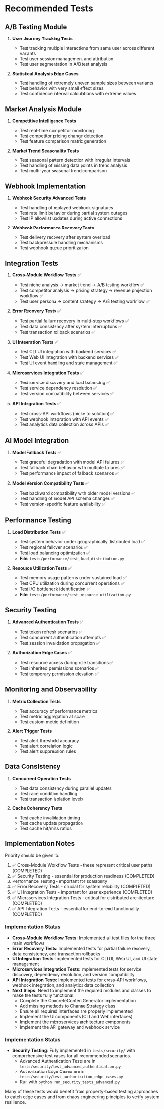 # Recommended Tests

## A/B Testing Module

1. **User Journey Tracking Tests**
   - Test tracking multiple interactions from same user across different variants
   - Test user session management and attribution
   - Test user segmentation in A/B test analysis

2. **Statistical Analysis Edge Cases**
   - Test handling of extremely uneven sample sizes between variants
   - Test behavior with very small effect sizes
   - Test confidence interval calculations with extreme values

## Market Analysis Module

1. **Competitive Intelligence Tests**
   - Test real-time competitor monitoring
   - Test competitor pricing change detection
   - Test feature comparison matrix generation

2. **Market Trend Seasonality Tests**
   - Test seasonal pattern detection with irregular intervals
   - Test handling of missing data points in trend analysis
   - Test multi-year seasonal trend comparison

## Webhook Implementation

1. **Webhook Security Advanced Tests**
   - Test handling of replayed webhook signatures
   - Test rate limit behavior during partial system outages
   - Test IP allowlist updates during active connections

2. **Webhook Performance Recovery Tests**
   - Test delivery recovery after system overload
   - Test backpressure handling mechanisms
   - Test webhook queue prioritization

## Integration Tests

1. **Cross-Module Workflow Tests** ✅
   - Test niche analysis → market trend → A/B testing workflow ✅
   - Test competitor analysis → pricing strategy → revenue projection workflow ✅
   - Test user persona → content strategy → A/B testing workflow ✅

2. **Error Recovery Tests** ✅
   - Test partial failure recovery in multi-step workflows ✅
   - Test data consistency after system interruptions ✅
   - Test transaction rollback scenarios ✅

3. **UI Integration Tests** ✅
   - Test CLI UI integration with backend services ✅
   - Test Web UI integration with backend services ✅
   - Test UI event handling and state management ✅

4. **Microservices Integration Tests** ✅
   - Test service discovery and load balancing ✅
   - Test service dependency resolution ✅
   - Test version compatibility between services ✅

5. **API Integration Tests** ✅
   - Test cross-API workflows (niche to solution) ✅
   - Test webhook integration with API events ✅
   - Test analytics data collection across APIs ✅

## AI Model Integration

1. **Model Fallback Tests** ✅
   - Test graceful degradation with model API failures ✅
   - Test fallback chain behavior with multiple failures ✅
   - Test performance impact of fallback scenarios ✅

2. **Model Version Compatibility Tests** ✅
   - Test backward compatibility with older model versions ✅
   - Test handling of model API schema changes ✅
   - Test version-specific feature availability ✅

## Performance Testing

1. **Load Distribution Tests** ✅
   - Test system behavior under geographically distributed load ✅
   - Test regional failover scenarios ✅
   - Test load balancing optimization ✅
   - **File**: `tests/performance/test_load_distribution.py`

2. **Resource Utilization Tests** ✅
   - Test memory usage patterns under sustained load ✅
   - Test CPU utilization during concurrent operations ✅
   - Test I/O bottleneck identification ✅
   - **File**: `tests/performance/test_resource_utilization.py`

## Security Testing

1. **Advanced Authentication Tests** ✅
   - Test token refresh scenarios ✅
   - Test concurrent authentication attempts ✅
   - Test session invalidation propagation ✅

2. **Authorization Edge Cases** ✅
   - Test resource access during role transitions ✅
   - Test inherited permissions scenarios ✅
   - Test temporary permission elevation ✅

## Monitoring and Observability

1. **Metric Collection Tests**
   - Test accuracy of performance metrics
   - Test metric aggregation at scale
   - Test custom metric definition

2. **Alert Trigger Tests**
   - Test alert threshold accuracy
   - Test alert correlation logic
   - Test alert suppression rules

## Data Consistency

1. **Concurrent Operation Tests**
   - Test data consistency during parallel updates
   - Test race condition handling
   - Test transaction isolation levels

2. **Cache Coherency Tests**
   - Test cache invalidation timing
   - Test cache update propagation
   - Test cache hit/miss ratios

## Implementation Notes

Priority should be given to:

1. ✅ Cross-Module Workflow Tests - these represent critical user paths (COMPLETED)
2. ✅ Security Testing - essential for production readiness (COMPLETED)
3. Performance Testing - important for scalability
4. ✅ Error Recovery Tests - crucial for system reliability (COMPLETED)
5. ✅ UI Integration Tests - important for user experience (COMPLETED)
6. ✅ Microservices Integration Tests - critical for distributed architecture (COMPLETED)
7. ✅ API Integration Tests - essential for end-to-end functionality (COMPLETED)

### Implementation Status

- **Cross-Module Workflow Tests**: Implemented all test files for the three main workflows
- **Error Recovery Tests**: Implemented tests for partial failure recovery, data consistency, and transaction rollbacks
- **UI Integration Tests**: Implemented tests for CLI UI, Web UI, and UI state management
- **Microservices Integration Tests**: Implemented tests for service discovery, dependency resolution, and version compatibility
- **API Integration Tests**: Implemented tests for cross-API workflows, webhook integration, and analytics data collection
- **Next Steps**: Need to implement the required modules and classes to make the tests fully functional:
  - Complete the ConcreteContentGenerator implementation
  - Add missing methods to ChannelStrategy class
  - Ensure all required interfaces are properly implemented
  - Implement the UI components (CLI and Web interfaces)
  - Implement the microservices architecture components
  - Implement the API gateway and webhook service

### Implementation Status

- **Security Testing**: Fully implemented in `tests/security/` with comprehensive test cases for all recommended scenarios.
  - Advanced Authentication Tests are in `tests/security/test_advanced_authentication.py`
  - Authorization Edge Cases are in `tests/security/test_authorization_edge_cases.py`
  - Run with `python run_security_tests_advanced.py`

Many of these tests would benefit from property-based testing approaches to catch edge cases and from chaos engineering principles to verify system resilience.